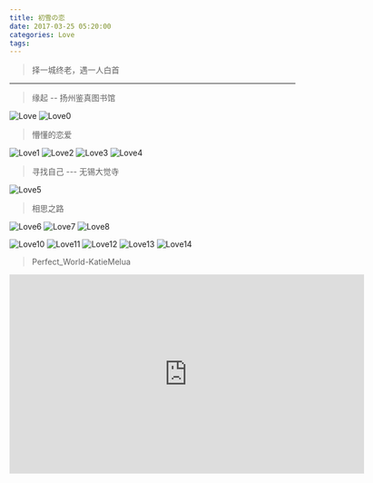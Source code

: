 ```yaml
---
title: 初雪の恋
date: 2017-03-25 05:20:00
categories: Love
tags:
---
```


<blockquote class="blockquote-center">择一城终老，遇一人白首</blockquote>
<hr>

<blockquote class="blockquote-center">缘起 -- 扬州鉴真图书馆</blockquote>

![Love](Love/Love.jpg)
![Love0](Love/Love0.jpg)

<blockquote class="blockquote-center">懵懂的恋爱</blockquote>

![Love1](Love/Love1.jpg)
![Love2](Love/Love2.jpg)
![Love3](Love/Love3.jpg)
![Love4](Love/Love4.jpg)

<blockquote class="blockquote-center">寻找自己 --- 无锡大觉寺</blockquote>

![Love5](Love/Love5.jpg)

<blockquote class="blockquote-center">相思之路</blockquote>

![Love6](Love/Love6.jpg)
![Love7](Love/Love7.jpg)
![Love8](Love/Love8.jpg)

![Love10](Love/Love10.jpg)
![Love11](Love/Love11.jpg)
![Love12](Love/Love12.jpg)
![Love13](Love/Love13.jpg)
![Love14](Love/Love14.jpg)

<blockquote class="blockquote-center">Perfect_World-KatieMelua</blockquote>

<iframe
    height=351 width=625
    src="http://c9h10n2o.qiniudn.com/disc/Movies/Perfect_World-KatieMelua-2016.mp4"
    frameborder=0 allowfullscreen>
</iframe>

